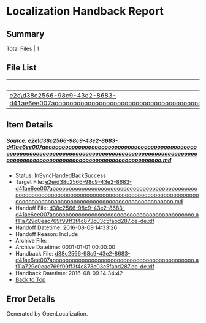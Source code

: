 # <a name='report-top'></a> Localization Handback Report

## Summary
 Total Files | 1

## File List
 Source File | Status | Details 
 ----------- | ------ | ------- 
 [e2e\d38c2566-98c9-43e2-8683-d41ae6ee007aooooooooooooooooooooooooooooooooooooooooooooooooooooooooooooooooooooooooooooooooooooooooooooooooooooooooooooooooooooooooooooooooooooooooooooooooooooooo.md](https://github.com/OpenLocalizationTestOrg/oltest/blob/b0f73b3e3d7e84e5c8609a9d85640ea7a573e239/e2e/d38c2566-98c9-43e2-8683-d41ae6ee007aooooooooooooooooooooooooooooooooooooooooooooooooooooooooooooooooooooooooooooooooooooooooooooooooooooooooooooooooooooooooooooooooooooooooooooooooooooooo.md) | InSyncHandedBackSuccess | [Details](#085f1d0b099c58c9c0978e0320feb82de063a9cd2)

## Item Details
##### <a name='085f1d0b099c58c9c0978e0320feb82de063a9cd2'></a> Source: [e2e\d38c2566-98c9-43e2-8683-d41ae6ee007aooooooooooooooooooooooooooooooooooooooooooooooooooooooooooooooooooooooooooooooooooooooooooooooooooooooooooooooooooooooooooooooooooooooooooooooooooooooo.md](https://github.com/OpenLocalizationTestOrg/oltest/blob/b0f73b3e3d7e84e5c8609a9d85640ea7a573e239/e2e/d38c2566-98c9-43e2-8683-d41ae6ee007aooooooooooooooooooooooooooooooooooooooooooooooooooooooooooooooooooooooooooooooooooooooooooooooooooooooooooooooooooooooooooooooooooooooooooooooooooooooo.md)
* Status: InSyncHandedBackSuccess
* Target File: [e2e\d38c2566-98c9-43e2-8683-d41ae6ee007aooooooooooooooooooooooooooooooooooooooooooooooooooooooooooooooooooooooooooooooooooooooooooooooooooooooooooooooooooooooooooooooooooooooooooooooooooooooo.md](https://github.com/OpenLocalizationTestOrg/ol-test-dede/blob/0731c39f77f482d7f1fa7d532d57dca802bde60f/e2e/d38c2566-98c9-43e2-8683-d41ae6ee007aooooooooooooooooooooooooooooooooooooooooooooooooooooooooooooooooooooooooooooooooooooooooooooooooooooooooooooooooooooooooooooooooooooooooooooooooooooooo.md)
* Handoff File: [d38c2566-98c9-43e2-8683-d41ae6ee007aoooooooooooooooooooooooooooooooooooooooooooo.af11a729c0eac769f99ff3f4c873c03c5fabd287.de-de.xlf](https://github.com/OpenLocalizationTestOrg/olhandoff-e2e/blob/d36e0c432e77ad288b811213d444248b5c8d60d2/ol-handoff/OpenLocalizationTestOrg/ol-test-dede/ci/ht/d38c2566-98c9-43e2-8683-d41ae6ee007aoooooooooooooooooooooooooooooooooooooooooooo.af11a729c0eac769f99ff3f4c873c03c5fabd287.de-de.xlf)
* Handoff Datetime: 2016-08-09 14:33:26
* Handoff Reason: Include
* Archive File: 
* Archive Datetime: 0001-01-01 00:00:00
* Handback File: [d38c2566-98c9-43e2-8683-d41ae6ee007aoooooooooooooooooooooooooooooooooooooooooooo.af11a729c0eac769f99ff3f4c873c03c5fabd287.de-de.xlf](https://github.com/OpenLocalizationTestOrg/olhandback-e2e/blob/6e7489dd6de58ff68e7fc28d98563b2b9b559ab6/ol-handback/OpenLocalizationTestOrg/ol-test-dede/ci/ht/d38c2566-98c9-43e2-8683-d41ae6ee007aoooooooooooooooooooooooooooooooooooooooooooo.af11a729c0eac769f99ff3f4c873c03c5fabd287.de-de.xlf)
* Handback Datetime: 2016-08-09 14:34:42
* [Back to Top](#report-top)


## Error Details

Generated by OpenLocalization.
